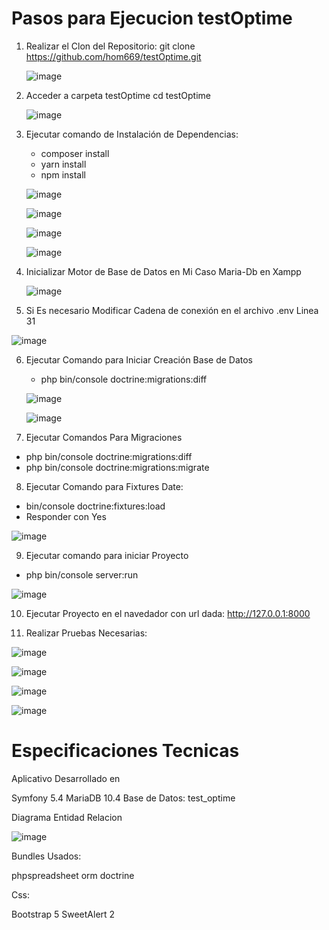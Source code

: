 # Pasos para Ejecucion testOptime

1. Realizar el Clon del Repositorio:
    git clone https://github.com/hom669/testOptime.git
    
    ![image](https://user-images.githubusercontent.com/78924776/168609171-1d1aa5d8-1bc9-4bfd-a80f-aec84959e4d5.png)
    
2. Acceder a carpeta testOptime
    cd testOptime
    
    ![image](https://user-images.githubusercontent.com/78924776/168609386-a702883b-7cac-48cd-a13f-c31edb6a10ae.png)
    
3. Ejecutar comando de Instalación de Dependencias:
    * composer install
    * yarn install
    * npm install
    
    ![image](https://user-images.githubusercontent.com/78924776/168609798-9ae72edb-8266-4ec6-bff1-3f290ff919e1.png)
    
    ![image](https://user-images.githubusercontent.com/78924776/168610148-c849dda2-ee58-4f3c-ad83-af07f7a58356.png)

    ![image](https://user-images.githubusercontent.com/78924776/168610501-f7a964ce-b681-4d6c-8cd1-36132f331aaa.png)
    
    ![image](https://user-images.githubusercontent.com/78924776/168612210-6e1fdd5d-b9cc-4f40-a45b-4053c5bd2d7a.png)

4.  Inicializar Motor de Base de Datos en Mi Caso Maria-Db en Xampp
    
    ![image](https://user-images.githubusercontent.com/78924776/168610771-fdb7d978-91d0-448d-bc60-f9241ef3ce09.png)

5. Si Es necesario Modificar Cadena de conexión en el archivo .env Linea 31

  ![image](https://user-images.githubusercontent.com/78924776/168611292-14e7a742-4736-4862-89b3-1477678d7375.png)

6. Ejecutar Comando para Iniciar Creación Base de Datos
   
   * php bin/console doctrine:migrations:diff
   
   ![image](https://user-images.githubusercontent.com/78924776/168612314-016bff4d-93e2-4e2a-82a4-819268339115.png)
   
   ![image](https://user-images.githubusercontent.com/78924776/168612766-8b98592d-534f-498c-aeb9-46e36a9803b5.png)

7. Ejecutar Comandos Para Migraciones
  * php bin/console doctrine:migrations:diff
  * php bin/console doctrine:migrations:migrate
  
8. Ejecutar Comando para Fixtures Date:
  * bin/console doctrine:fixtures:load
  * Responder con Yes
  
  ![image](https://user-images.githubusercontent.com/78924776/168613064-ad13f79c-56fd-48d2-a48e-a496e482d996.png)

9. Ejecutar comando para iniciar Proyecto
  * php bin/console server:run

  ![image](https://user-images.githubusercontent.com/78924776/168613523-305a7daf-aea7-4990-a9d2-1979592e1eaf.png)
 
 10. Ejecutar Proyecto en el navedador con url dada:
    http://127.0.0.1:8000
    
 11. Realizar Pruebas Necesarias:
 
![image](https://user-images.githubusercontent.com/78924776/168613845-18f51fa5-4730-4194-a40c-5a2d7fe56817.png)

![image](https://user-images.githubusercontent.com/78924776/168613954-a0514767-ad0c-4698-a13b-30652455dfa8.png)

![image](https://user-images.githubusercontent.com/78924776/168614104-a03eeb36-0c28-4f9d-bfed-55d8bacfee56.png)

![image](https://user-images.githubusercontent.com/78924776/168614158-8cd7e09a-a5b5-49eb-8373-6e12a169ea56.png)

# Especificaciones Tecnicas

Aplicativo Desarrollado en 

Symfony 5.4
MariaDB 10.4
Base de Datos: test_optime

Diagrama Entidad Relacion 

![image](https://user-images.githubusercontent.com/78924776/168614686-878056fe-25be-4a99-922b-491e28e28edf.png)

Bundles Usados:

phpspreadsheet 
orm doctrine

Css:

Bootstrap 5
SweetAlert 2



 

  


